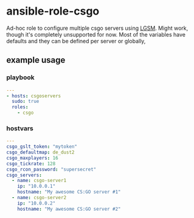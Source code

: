 # ansible-role-csgo

Ad-hoc role to configure multiple csgo servers using [LGSM](https://github.com/dgibbs64/linuxgsm). Might work, though it's completely unsupported for now. Most of the variables have defaults and they can be defined per server or globally,

## example usage
### playbook
```YAML
---
- hosts: csgoservers
  sudo: true
  roles:
    - csgo
```

### hostvars
```YAML
---
csgo_gslt_token: "mytoken"
csgo_defaultmap: de_dust2
csgo_maxplayers: 16
csgo_tickrate: 128
csgo_rcon_password: "supersecret"
csgo_servers:
  - name: csgo-server1
    ip: "10.0.0.1"
    hostname: "My awesome CS:GO server #1"
  - name: csgo-server2
    ip: "10.0.0.2"
    hostname: "My awesome CS:GO server #2"
```
